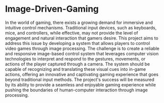 # Image-Driven-Gaming
In the world of gaming, there exists a growing demand for immersive and intuitive control mechanisms.
Traditional input devices, such as keyboards, mice, and controllers, while effective, may not provide the
level of engagement and natural interaction that gamers desire.
This project aims to address this issue by developing a system that allows players to control video games
through image processing. The challenge is to create a reliable and responsive image-based control system that
leverages computer vision technologies to interpret and respond to the gestures, movements, or actions of the
player captured through a camera. The system should be capable of recognizing and translating these visual
cues into in-game actions, offering an innovative and captivating gaming experience that goes beyond
traditional input methods. The project's success will be measured by its ability to provide a seamless and
enjoyable gaming experience while pushing the boundaries of human-computer interaction through image
processing.
